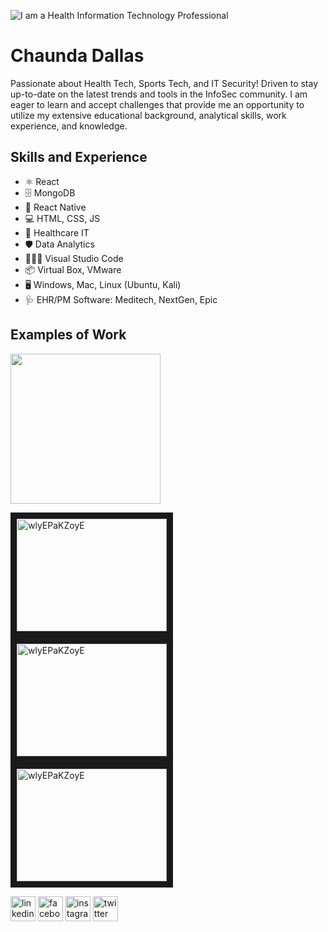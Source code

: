 ![I am a Health Information Technology Professional](https://github.com/cdallas1/cdallas1/blob/main/health%20cyber.jpeg)

# Chaunda Dallas
Passionate about Health Tech, Sports Tech, and IT Security! Driven to stay up-to-date on the latest trends and tools in the InfoSec community. I am eager to learn and accept challenges that provide me an opportunity to utilize my extensive educational background, analytical skills, work experience, and knowledge.

## Skills and Experience
* ⚛ React
* 🗄 MongoDB
* 📱 React Native
* 💻 HTML, CSS, JS
* 🏥 Healthcare IT
* 🛡 Data Analytics
* 👩🏽‍💻 Visual Studio Code
* 📦 Virtual Box, VMware
* 🖥 Windows, Mac, Linux (Ubuntu, Kali)
* 🩺 EHR/PM Software: Meditech, NextGen, Epic

## Examples of Work
<img src="https://github.com/cdallas1/Capstone-Tutoring-and-Advising-Center" width="240" />

<a href="http://www.youtube.com/watch?feature=player_embedded&v=wlyEPaKZoyE
" target="_blank"><img src="http://img.youtube.com/vi/wlyEPaKZoyE/0.jpg" 
alt="wlyEPaKZoyE" width="240" height="180" border="10" /></a>
<a href="http://www.youtube.com/watch?feature=player_embedded&v=wlyEPaKZoyE
" target="_blank"><img src="http://img.youtube.com/vi/wlyEPaKZoyE/0.jpg" 
alt="wlyEPaKZoyE" width="240" height="180" border="10" /></a>
<a href="http://www.youtube.com/watch?feature=player_embedded&v=wlyEPaKZoyE
" target="_blank"><img src="http://img.youtube.com/vi/wlyEPaKZoyE/0.jpg" 
alt="wlyEPaKZoyE" width="240" height="180" border="10" /></a>

[<img src='https://cdn.jsdelivr.net/npm/simple-icons@3.0.1/icons/linkedin.svg' alt='linkedin' height='40'>](https://www.linkedin.com/in/chaundacdallas/)  [<img src='https://cdn.jsdelivr.net/npm/simple-icons@3.0.1/icons/facebook.svg' alt='facebook' height='40'>](https://www.facebook.com/mscdallas)  [<img src='https://cdn.jsdelivr.net/npm/simple-icons@3.0.1/icons/instagram.svg' alt='instagram' height='40'>](https://www.instagram.com/ceeceedee21/)  [<img src='https://cdn.jsdelivr.net/npm/simple-icons@3.0.1/icons/twitter.svg' alt='twitter' height='40'>](https://twitter.com/chaunean)  





